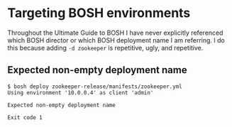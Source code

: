 # Targeting BOSH environments

Throughout the Ultimate Guide to BOSH I have never explicitly referenced which BOSH director or which BOSH deployment name I am referring. I do this because adding `-d zookeeper` is repetitive, ugly, and repetitive.

## Expected non-empty deployment name

```
$ bosh deploy zookeeper-release/manifests/zookeeper.yml
Using environment '10.0.0.4' as client 'admin'

Expected non-empty deployment name

Exit code 1
```
